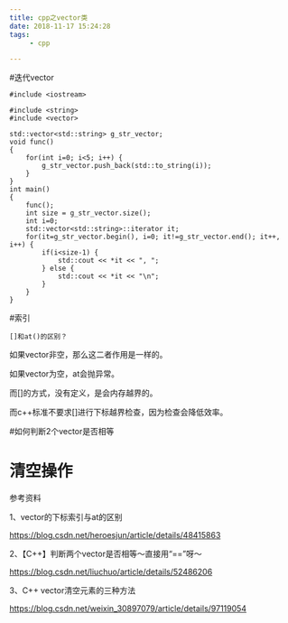 ```yaml
---
title: cpp之vector类
date: 2018-11-17 15:24:28
tags:
	 - cpp

---
```




#迭代vector

```
#include <iostream>

#include <string>
#include <vector>

std::vector<std::string> g_str_vector;
void func()
{
	for(int i=0; i<5; i++) {
		g_str_vector.push_back(std::to_string(i));
	}
}
int main()
{
	func();
	int size = g_str_vector.size();
	int i=0;
	std::vector<std::string>::iterator it;
	for(it=g_str_vector.begin(), i=0; it!=g_str_vector.end(); it++, i++) {
		if(i<size-1) {
			std::cout << *it << ", ";
		} else {
			std::cout << *it << "\n";
		}
	}
}

```



#索引

```
[]和at()的区别？
```

如果vector非空，那么这二者作用是一样的。

如果vector为空，at会抛异常。

而[]的方式，没有定义，是会内存越界的。

而c++标准不要求[]进行下标越界检查，因为检查会降低效率。



#如何判断2个vector是否相等





# 清空操作



参考资料

1、vector的下标索引与at的区别

https://blog.csdn.net/heroesjun/article/details/48415863

2、【C++】判断两个vector是否相等～直接用“==”呀～

https://blog.csdn.net/liuchuo/article/details/52486206

3、C++ vector清空元素的三种方法

https://blog.csdn.net/weixin_30897079/article/details/97119054